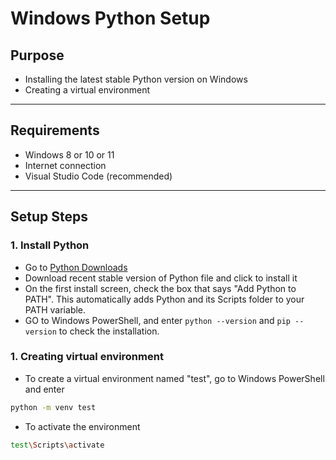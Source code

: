 # Windows Python Setup 

## Purpose
- Installing the latest stable Python version on Windows
- Creating a virtual environment

---

## Requirements
- Windows 8 or 10 or 11
- Internet connection
- Visual Studio Code (recommended)

---

## Setup Steps

### 1. Install Python

- Go to [Python Downloads](https://www.python.org/downloads/)
- Download recent stable version of Python file and click to install it
- On the first install screen, check the box that says "Add Python to PATH". This automatically adds Python and its Scripts folder to your PATH variable.
- GO to Windows PowerShell, and enter `python --version` and `pip --version` to check the installation.


### 1. Creating virtual environment

- To create a virtual environment named "test", go to Windows PowerShell and enter

```bash
python -m venv test
```
-  To activate the environment
```bash
test\Scripts\activate
```
